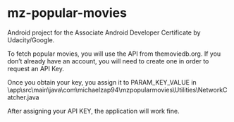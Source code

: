 # mz-popular-movies
Android project for the Associate Android Developer Certificate by Udacity/Google.

To fetch popular movies, you will use the API from themoviedb.org.
If you don’t already have an account, you will need to create one in order to request an API Key.

Once you obtain your key, you assign it to PARAM_KEY_VALUE in
\app\src\main\java\com\michaelzap94\mzpopularmovies\Utilities\NetworkCatcher.java

After assigning your API KEY, the application will work fine.

